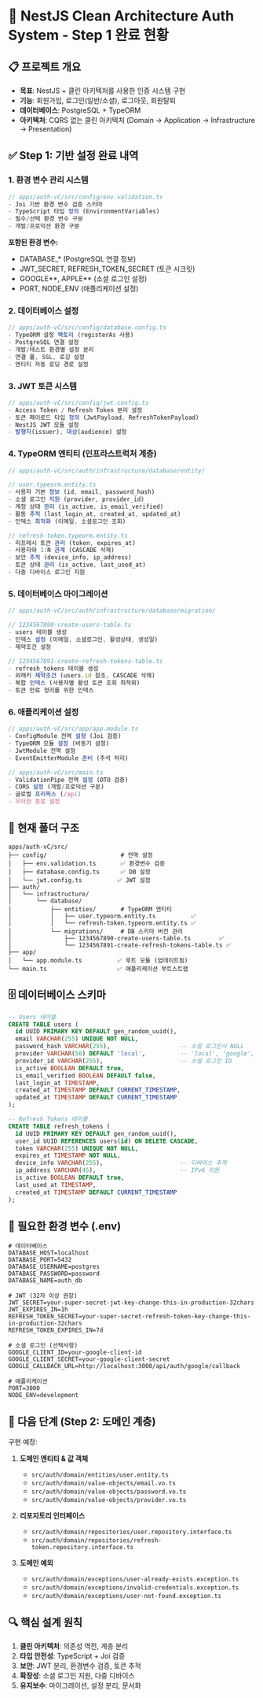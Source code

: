 # 🚀 NestJS Clean Architecture Auth System - Step 1 완료 현황

## 📋 프로젝트 개요

- **목표**: NestJS + 클린 아키텍처를 사용한 인증 시스템 구현
- **기능**: 회원가입, 로그인(일반/소셜), 로그아웃, 회원탈퇴
- **데이터베이스**: PostgreSQL + TypeORM
- **아키텍처**: CQRS 없는 클린 아키텍처 (Domain → Application → Infrastructure → Presentation)

## ✅ Step 1: 기반 설정 완료 내역

### 1. 환경 변수 관리 시스템

```typescript
// apps/auth-vC/src/config/env.validation.ts
- Joi 기반 환경 변수 검증 스키마
- TypeScript 타입 정의 (EnvironmentVariables)
- 필수/선택 환경 변수 구분
- 개발/프로덕션 환경 구분
```

**포함된 환경 변수:**

- DATABASE\_\* (PostgreSQL 연결 정보)
- JWT_SECRET, REFRESH_TOKEN_SECRET (토큰 시크릿)
- GOOGLE*\*, APPLE*\* (소셜 로그인 설정)
- PORT, NODE_ENV (애플리케이션 설정)

### 2. 데이터베이스 설정

```typescript
// apps/auth-vC/src/config/database.config.ts
- TypeORM 설정 팩토리 (registerAs 사용)
- PostgreSQL 연결 설정
- 개발/테스트 환경별 설정 분리
- 연결 풀, SSL, 로깅 설정
- 엔티티 자동 로딩 경로 설정
```

### 3. JWT 토큰 시스템

```typescript
// apps/auth-vC/src/config/jwt.config.ts
- Access Token / Refresh Token 분리 설정
- 토큰 페이로드 타입 정의 (JwtPayload, RefreshTokenPayload)
- NestJS JWT 모듈 설정
- 발행자(issuer), 대상(audience) 설정
```

### 4. TypeORM 엔티티 (인프라스트럭처 계층)

```typescript
// apps/auth-vC/src/auth/infrastructure/database/entity/

// user.typeorm.entity.ts
- 사용자 기본 정보 (id, email, password_hash)
- 소셜 로그인 지원 (provider, provider_id)
- 계정 상태 관리 (is_active, is_email_verified)
- 활동 추적 (last_login_at, created_at, updated_at)
- 인덱스 최적화 (이메일, 소셜로그인 조회)

// refresh-token.typeorm.entity.ts
- 리프레시 토큰 관리 (token, expires_at)
- 사용자와 1:N 관계 (CASCADE 삭제)
- 보안 추적 (device_info, ip_address)
- 토큰 상태 관리 (is_active, last_used_at)
- 다중 디바이스 로그인 지원
```

### 5. 데이터베이스 마이그레이션

```typescript
// apps/auth-vC/src/auth/infrastructure/database/migration/

// 1234567890-create-users-table.ts
- users 테이블 생성
- 인덱스 설정 (이메일, 소셜로그인, 활성상태, 생성일)
- 제약조건 설정

// 1234567891-create-refresh-tokens-table.ts
- refresh_tokens 테이블 생성
- 외래키 제약조건 (users.id 참조, CASCADE 삭제)
- 복합 인덱스 (사용자별 활성 토큰 조회 최적화)
- 토큰 만료 정리를 위한 인덱스
```

### 6. 애플리케이션 설정

```typescript
// apps/auth-vC/src/app/app.module.ts
- ConfigModule 전역 설정 (Joi 검증)
- TypeORM 모듈 설정 (비동기 설정)
- JwtModule 전역 설정
- EventEmitterModule 준비 (주석 처리)

// apps/auth-vC/src/main.ts
- ValidationPipe 전역 설정 (DTO 검증)
- CORS 설정 (개발/프로덕션 구분)
- 글로벌 프리픽스 (/api)
- 우아한 종료 설정
```

## 📁 현재 폴더 구조

```
apps/auth-vC/src/
├── config/                     # 전역 설정
│   ├── env.validation.ts       ✅ 환경변수 검증
│   ├── database.config.ts      ✅ DB 설정
│   └── jwt.config.ts          ✅ JWT 설정
├── auth/
│   └── infrastructure/
│       └── database/
│           ├── entities/       # TypeORM 엔티티
│           │   ├── user.typeorm.entity.ts          ✅
│           │   └── refresh-token.typeorm.entity.ts ✅
│           └── migrations/     # DB 스키마 버전 관리
│               ├── 1234567890-create-users-table.ts        ✅
│               └── 1234567891-create-refresh-tokens-table.ts ✅
├── app/
│   └── app.module.ts          ✅ 루트 모듈 (업데이트됨)
└── main.ts                    ✅ 애플리케이션 부트스트랩
```

## 🗄️ 데이터베이스 스키마

```sql
-- Users 테이블
CREATE TABLE users (
  id UUID PRIMARY KEY DEFAULT gen_random_uuid(),
  email VARCHAR(255) UNIQUE NOT NULL,
  password_hash VARCHAR(255),                    -- 소셜 로그인시 NULL
  provider VARCHAR(50) DEFAULT 'local',          -- 'local', 'google', 'apple'
  provider_id VARCHAR(255),                      -- 소셜 로그인 ID
  is_active BOOLEAN DEFAULT true,
  is_email_verified BOOLEAN DEFAULT false,
  last_login_at TIMESTAMP,
  created_at TIMESTAMP DEFAULT CURRENT_TIMESTAMP,
  updated_at TIMESTAMP DEFAULT CURRENT_TIMESTAMP
);

-- Refresh Tokens 테이블
CREATE TABLE refresh_tokens (
  id UUID PRIMARY KEY DEFAULT gen_random_uuid(),
  user_id UUID REFERENCES users(id) ON DELETE CASCADE,
  token VARCHAR(255) UNIQUE NOT NULL,
  expires_at TIMESTAMP NOT NULL,
  device_info VARCHAR(255),                      -- 디바이스 추적
  ip_address VARCHAR(45),                        -- IPv6 지원
  is_active BOOLEAN DEFAULT true,
  last_used_at TIMESTAMP,
  created_at TIMESTAMP DEFAULT CURRENT_TIMESTAMP
);
```

## 🔧 필요한 환경 변수 (.env)

```env
# 데이터베이스
DATABASE_HOST=localhost
DATABASE_PORT=5432
DATABASE_USERNAME=postgres
DATABASE_PASSWORD=password
DATABASE_NAME=auth_db

# JWT (32자 이상 권장)
JWT_SECRET=your-super-secret-jwt-key-change-this-in-production-32chars
JWT_EXPIRES_IN=1h
REFRESH_TOKEN_SECRET=your-super-secret-refresh-token-key-change-this-in-production-32chars
REFRESH_TOKEN_EXPIRES_IN=7d

# 소셜 로그인 (선택사항)
GOOGLE_CLIENT_ID=your-google-client-id
GOOGLE_CLIENT_SECRET=your-google-client-secret
GOOGLE_CALLBACK_URL=http://localhost:3000/api/auth/google/callback

# 애플리케이션
PORT=3000
NODE_ENV=development
```

## 🎯 다음 단계 (Step 2: 도메인 계층)

구현 예정:

1. **도메인 엔티티 & 값 객체**

   - `src/auth/domain/entities/user.entity.ts`
   - `src/auth/domain/value-objects/email.vo.ts`
   - `src/auth/domain/value-objects/password.vo.ts`
   - `src/auth/domain/value-objects/provider.vo.ts`

2. **리포지토리 인터페이스**

   - `src/auth/domain/repositories/user.repository.interface.ts`
   - `src/auth/domain/repositories/refresh-token.repository.interface.ts`

3. **도메인 예외**
   - `src/auth/domain/exceptions/user-already-exists.exception.ts`
   - `src/auth/domain/exceptions/invalid-credentials.exception.ts`
   - `src/auth/domain/exceptions/user-not-found.exception.ts`

## 🔍 핵심 설계 원칙

1. **클린 아키텍처**: 의존성 역전, 계층 분리
2. **타입 안전성**: TypeScript + Joi 검증
3. **보안**: JWT 분리, 환경변수 검증, 토큰 추적
4. **확장성**: 소셜 로그인 지원, 다중 디바이스
5. **유지보수**: 마이그레이션, 설정 분리, 문서화
